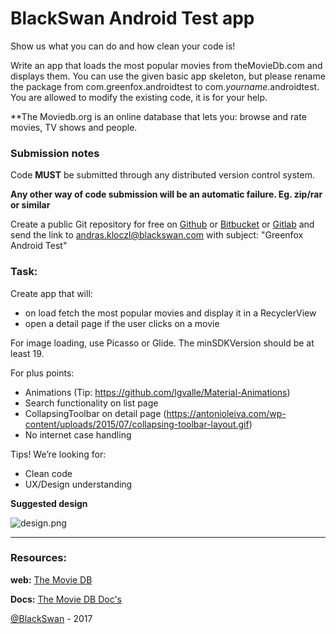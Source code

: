 # BlackSwan Android Test app

Show us what you can do and how clean your code is!

Write an app that loads the most popular movies from theMovieDb.com and displays them. You can use the given basic app skeleton, but please rename the package from com.greenfox.androidtest to com.*yourname*.androidtest. You are allowed to modify the existing code, it is for your help. 

**The Moviedb.org is an online database that lets you: browse and rate movies, TV shows and people.

### Submission notes

Code **MUST** be submitted through any distributed version control system.

**Any other way of code submission will be an automatic failure. Eg. zip/rar or similar** 
  
Create a public Git repository for free on [Github](https://github.com) or [Bitbucket](https://bitbucket.org) or [Gitlab](https://gitlab.com) and send the link to andras.kloczl@blackswan.com with subject: "Greenfox Android Test"

### Task:

Create app that will:

* on load fetch the most popular movies and display it in a RecyclerView
* open a detail page if the user clicks on a movie

For image loading, use Picasso or Glide. 
The minSDKVersion should be at least 19.

For plus points:

* Animations (Tip: https://github.com/lgvalle/Material-Animations)
* Search functionality on list page
* CollapsingToolbar on detail page (https://antonioleiva.com/wp-content/uploads/2015/07/collapsing-toolbar-layout.gif)
* No internet case handling

Tips!
We’re looking for:

* Clean code
* UX/Design understanding

**Suggested design**

![design.png](https://bitbucket.org/repo/Lj5Lbn/images/3947208209-design.png)


---

### Resources:
**web:** [The Movie DB](https://www.themoviedb.org)

**Docs:** [The Movie DB Doc's](http://docs.themoviedb.apiary.io/)

[@BlackSwan](https://www.blackswan.com) - 2017